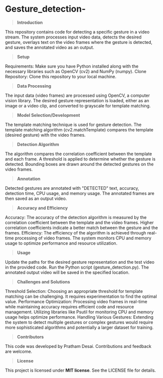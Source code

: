 # Gesture_detection-

> **Introduction**

This repository contains code for detecting a specific gesture in a video stream. The system processes input video data, detects the desired gesture, overlays text on the video frames where the gesture is detected, and saves the annotated video as an output.

> **Setup**

Requirements: Make sure you have Python installed along with the necessary libraries such as OpenCV (cv2) and NumPy (numpy).
Clone Repository: Clone this repository to your local machine.

> **Data Processing**

The input data (video frames) are processed using OpenCV, a computer vision library.
The desired gesture representation is loaded, either as an image or a video clip, and converted to grayscale for template matching.

> **Model Selection/Development**

The template matching technique is used for gesture detection.
The template matching algorithm (cv2.matchTemplate) compares the template (desired gesture) with the video frames.

> **Detection Algorithm**

The algorithm compares the correlation coefficient between the template and each frame.
A threshold is applied to determine whether the gesture is detected.
Bounding boxes are drawn around the detected gestures on the video frames.

> **Annotation**

Detected gestures are annotated with "DETECTED" text, accuracy, detection time, CPU usage, and memory usage.
The annotated frames are then saved as an output video.

> **Accuracy and Efficiency**

Accuracy: The accuracy of the detection algorithm is measured by the correlation coefficient between the template and the video frames. Higher correlation coefficients indicate a better match between the gesture and the frames.
Efficiency: The efficiency of the algorithm is achieved through real-time processing of video frames. The system monitors CPU and memory usage to optimize performance and resource utilization.

> **Usage**

Update the paths for the desired gesture representation and the test video in the provided code.
Run the Python script (gesture_detection.py).
The annotated output video will be saved in the specified location.

> **Challenges and Solutions**

Threshold Selection: Choosing an appropriate threshold for template matching can be challenging. It requires experimentation to find the optimal value.
Performance Optimization: Processing video frames in real-time while maintaining accuracy requires efficient code and resource management. Utilizing libraries like Psutil for monitoring CPU and memory usage helps optimize performance.
Handling Various Gestures: Extending the system to detect multiple gestures or complex gestures would require more sophisticated algorithms and potentially a larger dataset for training.

> **Contributors**

This code was developed by Pratham Desai.
Contributions and feedback are welcome.

> **License**

This project is licensed under **MIT license**. See the LICENSE file for details.
